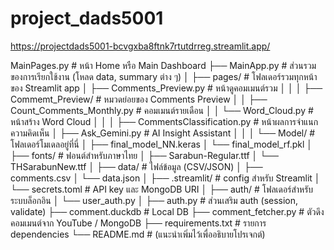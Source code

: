 # project_dads5001


https://projectdads5001-bcvgxba8ftnk7rtutdrreg.streamlit.app/ 

MainPages.py                     # หน้า Home หรือ Main Dashboard
├── MainApp.py                   # ส่วนรวมของการเรียกใช้งาน (โหลด data, summary ต่าง ๆ)
│
├── pages/                       # โฟลเดอร์รวมทุกหน้าของ Streamlit app
│   ├── Comments_Preview.py           # หน้าดูคอมเมนต์รวม
│   │
│   ├── Commemt_Preview/              # หมวดย่อยของ Comments Preview
│   │   ├── Count_Comments_Monthly.py   # คอมเมนต์รายเดือน
│   │   └── Word_Cloud.py              # หน้าสร้าง Word Cloud
│   │
│   ├── CommentsClassification.py      # หน้าผลการจำแนกความคิดเห็น
│   ├── Ask_Gemini.py                  # AI Insight Assistant
│   │
│   └── Model/                         # โฟลเดอร์โมเดลอยู่ที่นี่
│       ├── final_model_NN.keras
│       └── final_model_rf.pkl
│
├── fonts/                      # ฟอนต์สำหรับภาษาไทย
│   ├── Sarabun-Regular.ttf
│   └── THSarabunNew.ttf
│
├── data/                       # ไฟล์ข้อมูล (CSV/JSON)
│   ├── comments.csv
│   └── data.json
│
├── .streamlit/                 # config สำหรับ Streamlit
│   └── secrets.toml            # API key และ MongoDB URI
│
├── auth/                       # โฟลเดอร์สำหรับระบบล็อกอิน
│   └── user_auth.py
│
├── auth.py                     # ส่วนเสริม auth (session, validate)
├── comment.duckdb              # Local DB
├── comment_fetcher.py          # ตัวดึงคอมเมนต์จาก YouTube / MongoDB
├── requirements.txt            # รายการ dependencies
└── README.md                   # (แนะนำเพิ่มไว้เพื่ออธิบายโปรเจกต์)

